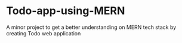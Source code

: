 # Todo-app-using-MERN
A minor project to get a better understanding on MERN tech stack by creating Todo web application
